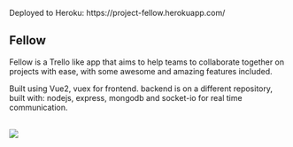 <p>Deployed to Heroku: https://project-fellow.herokuapp.com/</p>

<h2>Fellow</h2>

<p>Fellow is a Trello like app that aims to help teams to collaborate together on projects with ease, with some awesome and amazing features included.</p>
<p>Built using Vue2, vuex for frontend.
backend is on a different repository, built with: nodejs, express, mongodb and socket-io for real time communication.</p>

<br>

<img src="https://res.cloudinary.com/oshra/image/upload/v1668505264/Screenshot_2022-11-15_114009_zc61ch.png"/>
